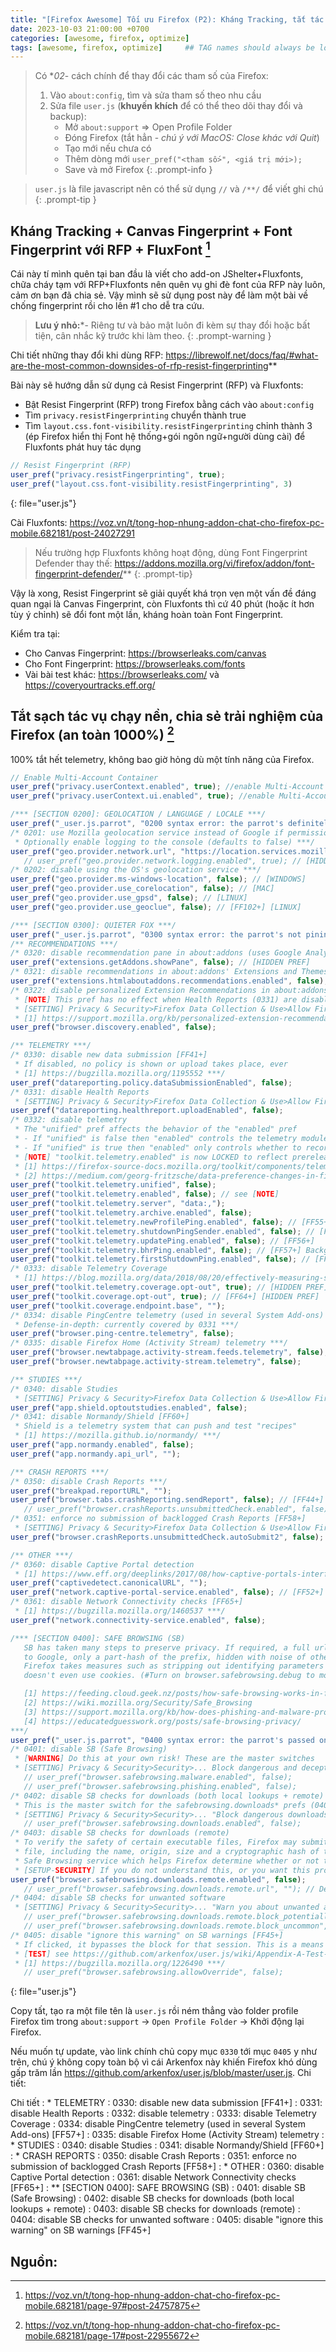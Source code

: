```yaml
---
title: "[Firefox Awesome] Tối ưu Firefox (P2): Kháng Tracking, tắt tác vụ chạy nền"
date: 2023-10-03 21:00:00 +0700
categories: [awesome, firefox, optimize]
tags: [awesome, firefox, optimize]     ## TAG names should always be lowercase
---
```

> Có **02*- cách chính để thay đổi các tham số của Firefox:
> 1. Vào `about:config`, tìm và sửa tham số theo nhu cầu
> 2. Sửa file `user.js` (**khuyến khích** để có thể theo dõi thay đổi và backup):
>       + Mở `about:support` => Open Profile Folder
>       + Đóng Firefox (tắt hẳn - _chú ý với MacOS: Close khác với Quit_)
>       + Tạo mới nếu chưa có
>       + Thêm dòng mới `user_pref("<tham số>", <giá trị mới>);`
>       + Save và mở Firefox
{: .prompt-info }

> `user.js` là file javascript nên có thể sử dụng `//` và `/**/` để viết ghi chú
{: .prompt-tip }

## Kháng Tracking + Canvas Fingerprint + Font Fingerprint với RFP + FluxFont [^fn-nth-2]

Cái này tí mình quên tại ban đầu là viết cho add-on JShelter+Fluxfonts, chữa cháy tạm với RFP+Fluxfonts nên quên vụ ghi đè font của RFP này luôn, cảm ơn bạn đã chia sẻ. Vậy mình sẽ sử dụng post này để làm một bài về chống fingerprint rồi cho lên #1 cho dễ tra cứu.

> **Lưu ý nhỏ:***- Riêng tư và bảo mật luôn đi kèm sự thay đổi hoặc bất tiện, cân nhắc kỹ trước khi làm theo.
{: .prompt-warning }

Chi tiết những thay đổi khi dùng RFP: <https://librewolf.net/docs/faq/#what-are-the-most-common-downsides-of-rfp-resist-fingerprinting>**

Bài này sẽ hướng dẫn sử dụng cả Resist Fingerprint (RFP) và Fluxfonts:

- Bật Resist Fingerprint (RFP) trong Firefox bằng cách vào `about:config`
- Tìm `privacy.resistFingerprinting` chuyển thành true
- Tìm `layout.css.font-visibility.resistFingerprinting` chỉnh thành 3 (ép Firefox hiển thị Font hệ thống+gói ngôn ngữ+người dùng cài) để Fluxfonts phát huy tác dụng

```javascript
// Resist Fingerprint (RFP)
user_pref("privacy.resistFingerprinting", true);
user_pref("layout.css.font-visibility.resistFingerprinting", 3)
```
{: file="user.js"}

Cài Fluxfonts: <https://voz.vn/t/tong-hop-nhung-addon-chat-cho-firefox-pc-mobile.682181/post-24027291>

> Nếu trường hợp Fluxfonts không hoạt động, dùng Font Fingerprint Defender thay thế: <https://addons.mozilla.org/vi/firefox/addon/font-fingerprint-defender/>**
{: .prompt-tip}

Vậy là xong, Resist Fingerprint sẽ giải quyết khá trọn vẹn một vấn đề đáng quan ngại là Canvas Fingerprint, còn Fluxfonts thì cứ 40 phút (hoặc ít hơn tùy ý chỉnh) sẽ đổi font một lần, kháng hoàn toàn Font Fingerprint.

Kiểm tra tại:

- Cho Canvas Fingerprint: <https://browserleaks.com/canvas>
- Cho Font Fingerprint: <https://browserleaks.com/fonts>
- Vài bài test khác: <https://browserleaks.com/> và <https://coveryourtracks.eff.org/>

## Tắt sạch tác vụ chạy nền, chia sẻ trải nghiệm của Firefox (an toàn 1000%) [^fn-nth-5]

100% tắt hết telemetry, không bao giờ hỏng dù một tính năng của Firefox.

```javascript
// Enable Multi-Account Container
user_pref("privacy.userContext.enabled", true); //enable Multi-Account Container
user_pref("privacy.userContext.ui.enabled", true); //enable Multi-Account Container

/*** [SECTION 0200]: GEOLOCATION / LANGUAGE / LOCALE ***/
user_pref("_user.js.parrot", "0200 syntax error: the parrot's definitely deceased!");
/* 0201: use Mozilla geolocation service instead of Google if permission is granted [FF74+]
 * Optionally enable logging to the console (defaults to false) ***/
user_pref("geo.provider.network.url", "https://location.services.mozilla.com/v1/geolocate?key=%MOZILLA_API_KEY%");
   // user_pref("geo.provider.network.logging.enabled", true); // [HIDDEN PREF]
/* 0202: disable using the OS's geolocation service ***/
user_pref("geo.provider.ms-windows-location", false); // [WINDOWS]
user_pref("geo.provider.use_corelocation", false); // [MAC]
user_pref("geo.provider.use_gpsd", false); // [LINUX]
user_pref("geo.provider.use_geoclue", false); // [FF102+] [LINUX]

/*** [SECTION 0300]: QUIETER FOX ***/
user_pref("_user.js.parrot", "0300 syntax error: the parrot's not pinin' for the fjords!");
/** RECOMMENDATIONS ***/
/* 0320: disable recommendation pane in about:addons (uses Google Analytics) ***/
user_pref("extensions.getAddons.showPane", false); // [HIDDEN PREF]
/* 0321: disable recommendations in about:addons' Extensions and Themes panes [FF68+] ***/
user_pref("extensions.htmlaboutaddons.recommendations.enabled", false);
/* 0322: disable personalized Extension Recommendations in about:addons and AMO [FF65+]
 * [NOTE] This pref has no effect when Health Reports (0331) are disabled
 * [SETTING] Privacy & Security>Firefox Data Collection & Use>Allow Firefox to make personalized extension recommendations
 * [1] https://support.mozilla.org/kb/personalized-extension-recommendations ***/
user_pref("browser.discovery.enabled", false);

/** TELEMETRY ***/
/* 0330: disable new data submission [FF41+]
 * If disabled, no policy is shown or upload takes place, ever
 * [1] https://bugzilla.mozilla.org/1195552 ***/
user_pref("datareporting.policy.dataSubmissionEnabled", false);
/* 0331: disable Health Reports
 * [SETTING] Privacy & Security>Firefox Data Collection & Use>Allow Firefox to send technical... data ***/
user_pref("datareporting.healthreport.uploadEnabled", false);
/* 0332: disable telemetry
 * The "unified" pref affects the behavior of the "enabled" pref
 * - If "unified" is false then "enabled" controls the telemetry module
 * - If "unified" is true then "enabled" only controls whether to record extended data
 * [NOTE] "toolkit.telemetry.enabled" is now LOCKED to reflect prerelease (true) or release builds (false) [2]
 * [1] https://firefox-source-docs.mozilla.org/toolkit/components/telemetry/telemetry/internals/preferences.html
 * [2] https://medium.com/georg-fritzsche/data-preference-changes-in-firefox-58-2d5df9c428b5 ***/
user_pref("toolkit.telemetry.unified", false);
user_pref("toolkit.telemetry.enabled", false); // see [NOTE]
user_pref("toolkit.telemetry.server", "data:,");
user_pref("toolkit.telemetry.archive.enabled", false);
user_pref("toolkit.telemetry.newProfilePing.enabled", false); // [FF55+]
user_pref("toolkit.telemetry.shutdownPingSender.enabled", false); // [FF55+]
user_pref("toolkit.telemetry.updatePing.enabled", false); // [FF56+]
user_pref("toolkit.telemetry.bhrPing.enabled", false); // [FF57+] Background Hang Reporter
user_pref("toolkit.telemetry.firstShutdownPing.enabled", false); // [FF57+]
/* 0333: disable Telemetry Coverage
 * [1] https://blog.mozilla.org/data/2018/08/20/effectively-measuring-search-in-firefox/ ***/
user_pref("toolkit.telemetry.coverage.opt-out", true); // [HIDDEN PREF]
user_pref("toolkit.coverage.opt-out", true); // [FF64+] [HIDDEN PREF]
user_pref("toolkit.coverage.endpoint.base", "");
/* 0334: disable PingCentre telemetry (used in several System Add-ons) [FF57+]
 * Defense-in-depth: currently covered by 0331 ***/
user_pref("browser.ping-centre.telemetry", false);
/* 0335: disable Firefox Home (Activity Stream) telemetry ***/
user_pref("browser.newtabpage.activity-stream.feeds.telemetry", false);
user_pref("browser.newtabpage.activity-stream.telemetry", false);

/** STUDIES ***/
/* 0340: disable Studies
 * [SETTING] Privacy & Security>Firefox Data Collection & Use>Allow Firefox to install and run studies ***/
user_pref("app.shield.optoutstudies.enabled", false);
/* 0341: disable Normandy/Shield [FF60+]
 * Shield is a telemetry system that can push and test "recipes"
 * [1] https://mozilla.github.io/normandy/ ***/
user_pref("app.normandy.enabled", false);
user_pref("app.normandy.api_url", "");

/** CRASH REPORTS ***/
/* 0350: disable Crash Reports ***/
user_pref("breakpad.reportURL", "");
user_pref("browser.tabs.crashReporting.sendReport", false); // [FF44+]
   // user_pref("browser.crashReports.unsubmittedCheck.enabled", false); // [FF51+] [DEFAULT: false]
/* 0351: enforce no submission of backlogged Crash Reports [FF58+]
 * [SETTING] Privacy & Security>Firefox Data Collection & Use>Allow Firefox to send backlogged crash reports  ***/
user_pref("browser.crashReports.unsubmittedCheck.autoSubmit2", false); // [DEFAULT: false]

/** OTHER ***/
/* 0360: disable Captive Portal detection
 * [1] https://www.eff.org/deeplinks/2017/08/how-captive-portals-interfere-wireless-security-and-privacy ***/
user_pref("captivedetect.canonicalURL", "");
user_pref("network.captive-portal-service.enabled", false); // [FF52+]
/* 0361: disable Network Connectivity checks [FF65+]
 * [1] https://bugzilla.mozilla.org/1460537 ***/
user_pref("network.connectivity-service.enabled", false);

/*** [SECTION 0400]: SAFE BROWSING (SB)
   SB has taken many steps to preserve privacy. If required, a full url is never sent
   to Google, only a part-hash of the prefix, hidden with noise of other real part-hashes.
   Firefox takes measures such as stripping out identifying parameters and since SBv4 (FF57+)
   doesn't even use cookies. (#Turn on browser.safebrowsing.debug to monitor this activity)

   [1] https://feeding.cloud.geek.nz/posts/how-safe-browsing-works-in-firefox/
   [2] https://wiki.mozilla.org/Security/Safe_Browsing
   [3] https://support.mozilla.org/kb/how-does-phishing-and-malware-protection-work
   [4] https://educatedguesswork.org/posts/safe-browsing-privacy/
***/
user_pref("_user.js.parrot", "0400 syntax error: the parrot's passed on!");
/* 0401: disable SB (Safe Browsing)
 * [WARNING] Do this at your own risk! These are the master switches
 * [SETTING] Privacy & Security>Security>... Block dangerous and deceptive content ***/
   // user_pref("browser.safebrowsing.malware.enabled", false);
   // user_pref("browser.safebrowsing.phishing.enabled", false);
/* 0402: disable SB checks for downloads (both local lookups + remote)
 * This is the master switch for the safebrowsing.downloads* prefs (0403, 0404)
 * [SETTING] Privacy & Security>Security>... "Block dangerous downloads" ***/
   // user_pref("browser.safebrowsing.downloads.enabled", false);
/* 0403: disable SB checks for downloads (remote)
 * To verify the safety of certain executable files, Firefox may submit some information about the
 * file, including the name, origin, size and a cryptographic hash of the contents, to the Google
 * Safe Browsing service which helps Firefox determine whether or not the file should be blocked
 * [SETUP-SECURITY] If you do not understand this, or you want this protection, then override this ***/
user_pref("browser.safebrowsing.downloads.remote.enabled", false);
   // user_pref("browser.safebrowsing.downloads.remote.url", ""); // Defense-in-depth
/* 0404: disable SB checks for unwanted software
 * [SETTING] Privacy & Security>Security>... "Warn you about unwanted and uncommon software" ***/
   // user_pref("browser.safebrowsing.downloads.remote.block_potentially_unwanted", false);
   // user_pref("browser.safebrowsing.downloads.remote.block_uncommon", false);
/* 0405: disable "ignore this warning" on SB warnings [FF45+]
 * If clicked, it bypasses the block for that session. This is a means for admins to enforce SB
 * [TEST] see https://github.com/arkenfox/user.js/wiki/Appendix-A-Test-Sites#-mozilla
 * [1] https://bugzilla.mozilla.org/1226490 ***/
   // user_pref("browser.safebrowsing.allowOverride", false);
```
{: file="user.js"}

Copy tất, tạo ra một file tên là `user.js` rồi ném thẳng vào folder profile Firefox tìm trong `about:support` -> `Open Profile Folder` -> Khởi động lại Firefox.

Nếu muốn tự update, vào link chính chủ copy mục `0330` tới mục `0405` y như trên, chú ý không copy toàn bộ vì cái Arkenfox này khiến Firefox khó dùng gấp trăm lần <https://github.com/arkenfox/user.js/blob/master/user.js>. Chi tiết:

Chi tiết
: * TELEMETRY
:  0330: disable new data submission [FF41+]
:  0331: disable Health Reports
:  0332: disable telemetry
:  0333: disable Telemetry Coverage
:  0334: disable PingCentre telemetry (used in several System Add-ons) [FF57+]
:  0335: disable Firefox Home (Activity Stream) telemetry
: * STUDIES
:  0340: disable Studies
:  0341: disable Normandy/Shield [FF60+]
: * CRASH REPORTS
:  0350: disable Crash Reports
:  0351: enforce no submission of backlogged Crash Reports [FF58+]
: * OTHER
:  0360: disable Captive Portal detection
:  0361: disable Network Connectivity checks [FF65+]
: ** [SECTION 0400]: SAFE BROWSING (SB)
:  0401: disable SB (Safe Browsing)
:  0402: disable SB checks for downloads (both local lookups + remote)
:  0403: disable SB checks for downloads (remote)
:  0404: disable SB checks for unwanted software
:  0405: disable "ignore this warning" on SB warnings [FF45+]

## Nguồn:
[^fn-nth-2]: <https://voz.vn/t/tong-hop-nhung-addon-chat-cho-firefox-pc-mobile.682181/page-97#post-24757875>
[^fn-nth-5]: <https://voz.vn/t/tong-hop-nhung-addon-chat-cho-firefox-pc-mobile.682181/page-17#post-22955672>